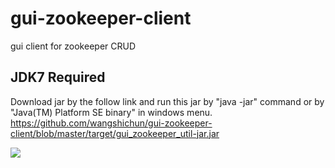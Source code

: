 # gui-zookeeper-client
gui client for zookeeper CRUD

<h2>JDK7 Required</h2>

Download jar by the follow link and run this jar by "java -jar" command or by "Java(TM) Platform SE binary" in windows menu.
<a href="https://github.com/wangshichun/gui-zookeeper-client/blob/master/target/gui_zookeeper_util-jar.jar">https://github.com/wangshichun/gui-zookeeper-client/blob/master/target/gui_zookeeper_util-jar.jar</a>

<img src="https://raw.githubusercontent.com/wangshichun/gui-zookeeper-client/master/src/main/resources/zookeeper_client.png"/>
